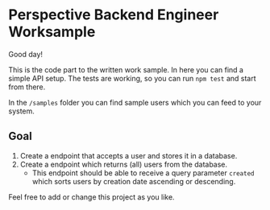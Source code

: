 # Perspective Backend Engineer Worksample

Good day!

This is the code part to the written work sample. In here you can find a simple API setup. 
The tests are working, so you can run `npm test` and start from there.

In the `/samples` folder you can find sample users which you can feed to your system. 


## Goal
1. Create a endpoint that accepts a user and stores it in a database.
2. Create a endpoint which returns (all) users from the database.
   * This endpoint should be able to receive a query parameter `created` which sorts users by creation date ascending or descending.

Feel free to add or change this project as you like.


